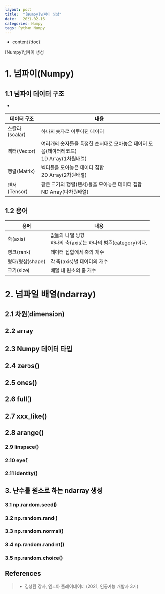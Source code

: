 ```yaml
---
layout: post
title:  "[Numpy]넘파이 생성"
date:   2021-02-16
categories: Numpy
tags: Python Numpy 
---
```


* content
{:toc}

[Numpy]넘파이 생성








# 1. 넘파이(Numpy)
> 

## 1.1 넘파이 데이터 구조
- 
|데이터 구조|내용|
|------|---|
|스칼라(scalar)|하나의 숫자로 이루어진 데이터|
|벡터(Vector)|여러개의 숫자들을 특정한 순서대로 모아놓은 데이터 모음(데이터레코드)<br>1D Array(1차원배열)|
|행렬(Matrix)|벡터들을 모아놓은 데이터 집합<br>2D Array(2차원배열)|
|텐서(Tensor)|같은 크기의 행렬(텐서)들을 모아놓은 데이터 집합<br>ND Array(다차원배열)|

## 1.2 용어 
|용어|내용|
|------|---|
|축(axis)|값들의 나열 방향<br>하나의 축(axis)는 하나의 범주(category)이다.|
|랭크(rank)|데이터 집합에서 축의 개수|
|형태/형상(shape)|각 축(axis)별 데이터의 개수|
|크기(size)|배열 내 원소의 총 개수|

# 2. 넘파일 배열(ndarray)
## 2.1 차원(dimension)
## 2.2 array
## 2.3 Numpy 데이터 타입  
## 2.4 zeros()
## 2.5 ones()
## 2.6 full()
## 2.7 xxx_like()
## 2.8 arange()
### 2.9 linspace()
### 2.10 eye()
### 2.11 identity()

## 3. 난수를 원소로 하는 ndarray 생성
### 3.1 np.random.seed()
### 3.2 np.random.rand()
### 3.3 np.random.normal()
### 3.4 np.random.randint()
### 3.5 np.random.choice()




## References      
> - 김성환 강사, 엔코아 플레이데이터 (2021, 인공지능 개발자 3기)
